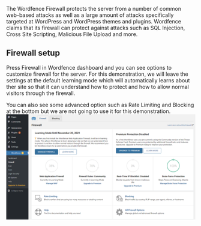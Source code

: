 The Wordfence Firewall protects the server from a number of common web-based attacks as well as a large amount of attacks specifically targeted at WordPress and WordPress themes and plugins. Wordfence claims that its firewall can protect against attacks such as SQL Injection, Cross Site Scripting, Malicious File Upload and more.

## Firewall setup

Press Firewall in Wordfence dashboard and you can see options to customize firewall for the server. For this demonstration, we will leave the settings at the default learning mode which will automatically learns about ther site so that it can understand how to protect and how to allow normal visitors through the firewall.

You can also see some advanced option such as Rate Limiting and Blocking at the bottom but we are not going to use it for this demonstration.
![Step3](./assets/25.png)
